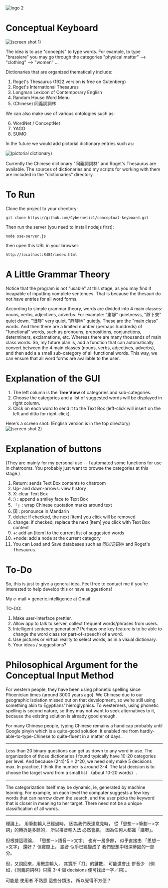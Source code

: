 
<img src="https://raw.github.com/Cybernetic1/conceptual-keyboard/master/Cartoon_octopus.png" alt="logo 2" title="Conkey"/>

Conceptual Keyboard
===================

<img src="https://raw.github.com/Cybernetic1/conceptual-keyboard/master/Screenshot_rogets_thesaurus.png" alt="(screen shot 1)" title="Screen shot 1"/>

The idea is to use "concepts" to type words.  For example, to type "brassiere"
you may go through the categories "physical matter" --> "clothing" --> "women" ...

Dictionaries that are organized thematically include:

1. Roget's Thesaurus (1922 version is free on Gutenberg)
2. Roget's International Thesaurus
3. Longman Lexicon of Contemporary English
4. Random House Word Menu
5. (Chinese) 同義詞詞林

We can also make use of various ontologies such as:

6. WordNet / ConceptNet
7. YAGO
8. SUMO

In the future we would add pictorial dictionary entries such as:

<img src="https://raw.github.com/Cybernetic1/conceptual-keyboard/master/pictorial-dictionary-demo.png" alt="(pictorial dictionary)" title="Pictorial dictionary"/>

Currently the Chinese dictionary "同義詞詞林" and Roget's Thesaurus are available.
The sources of dictionaries and my scripts for working with them are included in
the "dictionaries" directory.

To Run
=======

Clone the project to your directory:

    git clone https://github.com/Cybernetic1/conceptual-keyboard.git

Then run the server (you need to install nodejs first):

    node sse-server.js

then open this URL in your browser:

    http://localhost:8484/index.html


A Little Grammar Theory
=========================

Notice that the program is not "usable" at this stage, as you may find it
incapable of inputting complete sentences.  That is because the thesauri do not
have entries for all word forms.

According to simple grammar theory, words are divided into 4 main classes:
nouns, verbs, adjectives, adverbs.  For example:
"肅靜" quietnesss, "靜下來" quiet down, "很靜" very quiet, "靜靜地" quietly.
These are the "main class" words.  And then there are a limited number (perhaps
hundreds) of "functional" words, such as pronouns, prepositions, conjunctions,
determiners, exclamations, etc.  Whereas there are many thousands of main class
words.  So, my future plan is, add a function that can automatically convert
between the 4 main classes (nouns, verbs, adjectives, adverbs), and then add a
a small sub-category of all functional words.  This way, we can ensure that all
word forms are available to the user.

Explanation of the GUI
========================

1. The left column is the **Tree View** of categories and sub-categories.
2. Choose the categories and a list of suggested words will be displayed in right column.
3. Click on each word to send it to the Text Box (left-click will insert on the left and ditto for right-click).

Here's a screen shot: (English version is in the top directory)
<img src="https://raw.github.com/Cybernetic1/conceptual-keyboard/master/Screenshot_Chinese_synonym.png" alt="(screen shot 2)" title="Screen shot 2"/>

Explanation of buttons
==========================

(They are mainly for my personal use -- I automated some functions for use in chatrooms. You probably just want to browse the categories at this stage.)

1. Return: sends Text Box contents to chatroom
2. Up- and down-arrows: view history
3. X: clear Text Box
4. :) : append a smiley face to Text Box
5. 「」: wrap Chinese quotation marks around text
6. 国 : pronounce in Mandarin
7. delete: if checked, the next [item] you click will be removed
8. change:  if checked, replace the next [item] you click with Text Box content
9. +: add an [item] to the current list of suggested words
10. +node: add a node at the current category
11. You can Load and Save databases such as 同义词词林 and Roget's Thesaurus.

To-Do
=======

So, this is just to give a general idea.  Feel free to contact me if you're
interested to help develop this or have suggestions!

My e-mail = generic.intelligence at Gmail

TO-DO:

1. Make user-interface prettier.
2. Allow app to talk to server, collect frequent words/phrases from users.
3. Intelligent sentence generation?  Perhaps one key feature is to be able to
   change the word class (or part-of-speech) of a word.
4. Use pictures or virtual reality to select words, as in a visual dictionary.
5. Your ideas / suggestions?

Philosophical Argument for the Conceptual Input Method
========================================================

For western people, they have been using phonetic spelling since Phoenician times (around 3000 years ago).  We Chinese due to our geographic isolation missed out on that development, so we're still using something akin to Egyptians' hieroglyphics.  To westerners, using phonetic spelling is second nature, so they may not want to seek alternatives to it, because the existing solution is already good enough.

For many Chinese people, typing Chinese remains a handicap probably until Google pinyin which is a quite-good solution.  It enabled me from hardly-able-to-type-Chinese to quite-fluent in a matter of days.

* * *

Less than 20 binary questions can get us down to any word in use.  The organization of those dictionaries I found typically have 10-20 categories per level.  And because (2^4)^5 = 2^20, we need only make 5 decisions max.  In practice, I think the number is around 3-4.  The last decision is to choose the target word from a small list （about 10-20 words）.

* * *

​The categorization itself may be dynamic​, ie, generated by machine learning.  For example, on each level the computer suggests a few key words that can narrow down the search, and the user picks the keyword that is closer in meaning to her target.  There need not be a unique classification of all words.

* * *

理論上， 用筆劃輸入已經過時， 因為我們表達意見時， 從「思想－>筆劃－>字詞」的轉折是多餘的，
所以拼音輸入法 必然會贏， 因為任何人都識「講嘢」。

但根據這理論， 「思想－>語音－>文字」 也有一層多餘， 似乎直接由 「思想－>文字」 還好？
但實際上， 語音 似乎已經變成了 我們思想中根深蒂固的一部分。

但，又說回來，用概念輸入， 其實所「打」的鍵數， 可能還會比 併音少 （例如，《同義詞詞林》只需
3-4 個 decisions 便可找出一字／詞）。

可能是 使用者 不熟悉 這些分類法， 所以覺得不方便？
